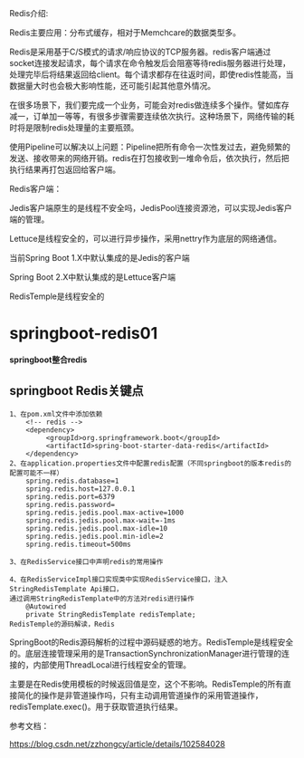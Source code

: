 Redis介绍:

Redis主要应用：分布式缓存，相对于Memchcare的数据类型多。

Redis是采用基于C/S模式的请求/响应协议的TCP服务器。redis客户端通过socket连接发起请求，每个请求在命令触发后会阻塞等待redis服务器进行处理，处理完毕后将结果返回给client。每个请求都存在往返时间，即使redis性能高，当数据量大时也会极大影响性能，还可能引起其他意外情况。

在很多场景下，我们要完成一个业务，可能会对redis做连续多个操作。譬如库存减一，订单加一等等，有很多步骤需要连续依次执行。这种场景下，网络传输的耗时将是限制redis处理量的主要瓶颈。

使用Pipeline可以解决以上问题：Pipeline把所有命令一次性发过去，避免频繁的发送、接收带来的网络开销。redis在打包接收到一堆命令后，依次执行，然后把执行结果再打包返回给客户端。



Redis客户端：

Jedis客户端原生的是线程不安全吗，JedisPool连接资源池，可以实现Jedis客户端的管理。

Lettuce是线程安全的，可以进行异步操作，采用nettry作为底层的网络通信。





当前Spring Boot  1.X中默认集成的是Jedis的客户端

Spring Boot 2.X中默认集成的是Lettuce客户端

RedisTemple是线程安全的

# springboot-redis01

**springboot整合redis**

## springboot Redis关键点
    1、在pom.xml文件中添加依赖
        <!-- redis -->
        <dependency>
             <groupId>org.springframework.boot</groupId>
             <artifactId>spring-boot-starter-data-redis</artifactId>
        </dependency>
    2、在application.properties文件中配置redis配置（不同springboot的版本redis的配置可能不一样）
        spring.redis.database=1
        spring.redis.host=127.0.0.1
        spring.redis.port=6379
        spring.redis.password=
        spring.redis.jedis.pool.max-active=1000
        spring.redis.jedis.pool.max-wait=-1ms
        spring.redis.jedis.pool.max-idle=10
        spring.redis.jedis.pool.min-idle=2
        spring.redis.timeout=500ms
        
    3、在RedisService接口中声明redis的常用操作
    
    4、在RedisServiceImpl接口实现类中实现RedisService接口，注入StringRedisTemplate Api接口，
    通过调用StringRedisTemplate中的方法对redis进行操作
        @Autowired
        private StringRedisTemplate redisTemplate;
    RedisTemple的源码解读，Redis


SpringBoot的Redis源码解析的过程中源码疑惑的地方。RedisTemple是线程安全的。底层连接管理采用的是TransactionSynchronizationManager进行管理的连接的，内部使用ThreadLocal进行线程安全的管理。



主要是在Redis使用模板的时候返回值是空，这个不影响。RedisTemple的所有直接简化的操作是非管道操作吗，只有主动调用管道操作的采用管道操作，redisTemplate.exec()。用于获取管道执行结果。









参考文档：

https://blog.csdn.net/zzhongcy/article/details/102584028